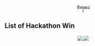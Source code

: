 <p align="center">
  &#43435;&#43446;&#43428;&#43450;&#43444;
</p>

## List of Hackathon Win
<div align="center">
  <a href="https://github.com/spiritbro1/commentbox-backend">
  <img align="center" src="https://github-readme-stats-spiritbro.vercel.app/api/pin/?username=spiritbro1&repo=commentbox-backend&theme=material-palenight" />
</a>

<a href="https://github.com/spiritbro1/devtoshop-random-generator">
  <img align="center" src="https://github-readme-stats-spiritbro.vercel.app/api/pin/?username=spiritbro1&repo=devtoshop-random-generator&theme=material-palenight" />
</a>
</div>
